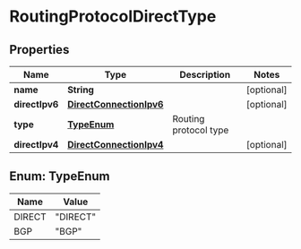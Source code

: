 

# RoutingProtocolDirectType


## Properties

| Name | Type | Description | Notes |
|------------ | ------------- | ------------- | -------------|
|**name** | **String** |  |  [optional] |
|**directIpv6** | [**DirectConnectionIpv6**](DirectConnectionIpv6.md) |  |  [optional] |
|**type** | [**TypeEnum**](#TypeEnum) | Routing protocol type |  |
|**directIpv4** | [**DirectConnectionIpv4**](DirectConnectionIpv4.md) |  |  [optional] |



## Enum: TypeEnum

| Name | Value |
|---- | -----|
| DIRECT | &quot;DIRECT&quot; |
| BGP | &quot;BGP&quot; |



